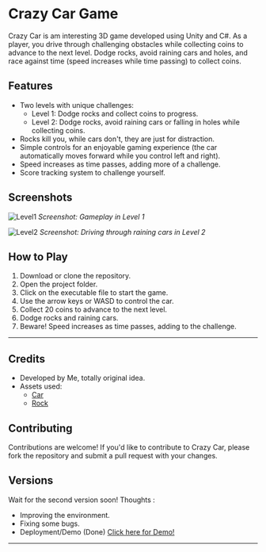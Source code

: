 # Crazy Car Game

Crazy Car is am interesting 3D game developed using Unity and C#. As a player, you drive through challenging obstacles while collecting coins to advance to the next level. Dodge rocks, avoid raining cars and holes, and race against time (speed increases while time passing) to collect coins.

## Features

- Two levels with unique challenges:
  - Level 1: Dodge rocks and collect coins to progress.
  - Level 2: Dodge rocks, avoid raining cars or falling in holes while collecting coins. 
- Rocks kill you, while cars don't, they are just for distraction.
- Simple controls for an enjoyable gaming experience (the car automatically moves forward while you control left and right).
- Speed increases as time passes, adding more of a challenge.
- Score tracking system to challenge yourself.

## Screenshots

![Level1](https://github.com/Ahmad3oda/CrazyCar-3DGame/assets/104653414/4509b33e-94d6-4b08-8504-43691a4eb9c2)
*Screenshot: Gameplay in Level 1*

![Level2](https://github.com/Ahmad3oda/CrazyCar-3DGame/assets/104653414/c8a1e9e3-2db1-4611-abdc-398a72197bb7)
*Screenshot: Driving through raining cars in Level 2*

## How to Play

1. Download or clone the repository.
2. Open the project folder.
3. Click on the executable file to start the game.
4. Use the arrow keys or WASD to control the car.
5. Collect 20 coins to advance to the next level.
6. Dodge rocks and raining cars.
7. Beware! Speed increases as time passes, adding to the challenge.

---

## Credits

- Developed by Me, totally original idea.
- Assets used:
  - [Car](https://free3d.com/3d-model/low-poly-car-40967.html)
  - [Rock](https://www.turbosquid.com/3d-models/game-ready-rock-model-2111222)

## Contributing

Contributions are welcome! If you'd like to contribute to Crazy Car, please fork the repository and submit a pull request with your changes.

## Versions

Wait for the second version soon!
Thoughts :
  - Improving the environment.
  - Fixing some bugs.
  - Deployment/Demo (Done) [Click here for Demo!](https://ahmadouda.itch.io/crazy-car)

---

